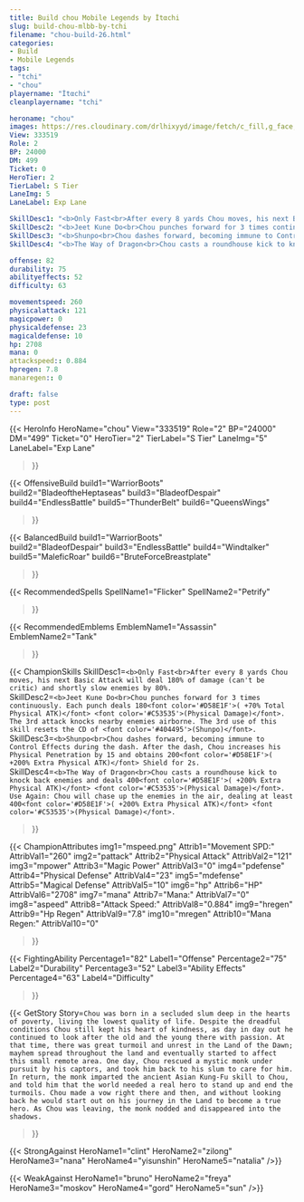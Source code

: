 ```yaml
---
title: Build chou Mobile Legends by İtαchi
slug: build-chou-mlbb-by-tchi
filename: "chou-build-26.html"
categories: 
- Build 
- Mobile Legends
tags: 
- "tchi"
- "chou"
playername: "İtαchi"
cleanplayername: "tchi"

heroname: "chou"
images: https://res.cloudinary.com/drlhixyyd/image/fetch/c_fill,g_face,f_auto/https://cdn2-build.mobagenie.my.id/p/images/banner/full/chou.jpg
View: 333519 
Role: 2 
BP: 24000
DM: 499 
Ticket: 0 
HeroTier: 2 
TierLabel: S Tier 
LaneImg: 5
LaneLabel: Exp Lane 

SkillDesc1: "<b>Only Fast<br>After every 8 yards Chou moves, his next Basic Attack will deal 180% of damage (can't be critic) and shortly slow enemies by 80%."   
SkillDesc2: "<b>Jeet Kune Do<br>Chou punches forward for 3 times continuously. Each punch deals 180<font color='#D58E1F'>( +70% Total Physical ATK)</font> <font color='#C53535'>(Physical Damage)</font>. The 3rd attack knocks nearby enemies airborne. The 3rd use of this skill resets the CD of <font color='#404495'>(Shunpo)</font>."   
SkillDesc3: "<b>Shunpo<br>Chou dashes forward, becoming immune to Control Effects during the dash. After the dash, Chou increases his Physical Penetration by 15 and obtains 200<font color='#D58E1F'>( +200% Extra Physical ATK)</font> Shield for 2s."   
SkillDesc4: "<b>The Way of Dragon<br>Chou casts a roundhouse kick to knock back enemies and deals 400<font color='#D58E1F'>( +200% Extra Physical ATK)</font> <font color='#C53535'>(Physical Damage)</font>. Use Again: Chou will chase up the enemies in the air, dealing at least 400<font color='#D58E1F'>( +200% Extra Physical ATK)</font> <font color='#C53535'>(Physical Damage)</font>."  

offense: 82 
durability: 75 
abilityeffects: 52 
difficulty: 63 

movementspeed: 260
physicalattack: 121
magicpower: 0
physicaldefense: 23
magicaldefense: 10
hp: 2708
mana: 0
attackspeed:: 0.884
hpregen: 7.8
manaregen:: 0

draft: false
type: post
---
```


{{< HeroInfo 
HeroName="chou" 
View="333519" 
Role="2" 
BP="24000" 
DM="499" 
Ticket="0" 
HeroTier="2" 
TierLabel="S Tier" 
LaneImg="5" 
LaneLabel="Exp Lane" 
>}}
 
{{< OffensiveBuild 
build1="WarriorBoots"  
build2="BladeoftheHeptaseas" 
build3="BladeofDespair" 
build4="EndlessBattle" 
build5="ThunderBelt" 
build6="QueensWings" 
>}} 

{{< BalancedBuild 
build1="WarriorBoots"  
build2="BladeofDespair" 
build3="EndlessBattle" 
build4="Windtalker" 
build5="MaleficRoar" 
build6="BruteForceBreastplate" 
>}}


{{< RecommendedSpells 
SpellName1="Flicker" 
SpellName2="Petrify" 
>}}  

{{< RecommendedEmblems 
EmblemName1="Assassin" 
EmblemName2="Tank" 
>}}   

{{< ChampionSkills 
SkillDesc1=`<b>Only Fast<br>After every 8 yards Chou moves, his next Basic Attack will deal 180% of damage (can't be critic) and shortly slow enemies by 80%.`   
SkillDesc2=`<b>Jeet Kune Do<br>Chou punches forward for 3 times continuously. Each punch deals 180<font color='#D58E1F'>( +70% Total Physical ATK)</font> <font color='#C53535'>(Physical Damage)</font>. The 3rd attack knocks nearby enemies airborne. The 3rd use of this skill resets the CD of <font color='#404495'>(Shunpo)</font>.`   
SkillDesc3=`<b>Shunpo<br>Chou dashes forward, becoming immune to Control Effects during the dash. After the dash, Chou increases his Physical Penetration by 15 and obtains 200<font color='#D58E1F'>( +200% Extra Physical ATK)</font> Shield for 2s.`   
SkillDesc4=`<b>The Way of Dragon<br>Chou casts a roundhouse kick to knock back enemies and deals 400<font color='#D58E1F'>( +200% Extra Physical ATK)</font> <font color='#C53535'>(Physical Damage)</font>. Use Again: Chou will chase up the enemies in the air, dealing at least 400<font color='#D58E1F'>( +200% Extra Physical ATK)</font> <font color='#C53535'>(Physical Damage)</font>.`   
>}}

{{< ChampionAttributes
img1="mspeed.png" Attrib1="Movement SPD:" AttribVal1="260"
img2="pattack" Attrib2="Physical Attack" AttribVal2="121"
img3="mpower" Attrib3="Magic Power" AttribVal3="0"
img4="pdefense" Attrib4="Physical Defense" AttribVal4="23"
img5="mdefense" Attrib5="Magical Defense" AttribVal5="10"
img6="hp" Attrib6="HP" AttribVal6="2708"
img7="mana" Attrib7="Mana:" AttribVal7="0"
img8="aspeed" Attrib8="Attack Speed:" AttribVal8="0.884"
img9="hregen" Attrib9="Hp Regen" AttribVal9="7.8"
img10="mregen" Attrib10="Mana Regen:" AttribVal10="0"
>}}


{{< FightingAbility
Percentage1="82" Label1="Offense"
Percentage2="75" Label2="Durability"
Percentage3="52" Label3="Ability Effects"
Percentage4="63" Label4="Difficulty"
 >}}

{{< GetStory 
Story=` Chou was born in a secluded slum deep in the hearts of poverty, living the lowest quality of life. Despite the dreadful conditions Chou still kept his heart of kindness, as day in day out he continued to look after the old and the young there with passion. At that time, there was great turmoil and unrest in the Land of the Dawn; mayhem spread throughout the land and eventually started to affect this small remote area. One day, Chou rescued a mystic monk under pursuit by his captors, and took him back to his slum to care for him. In return, the monk imparted the ancient Asian Kung-Fu skill to Chou, and told him that the world needed a real hero to stand up and end the turmoils. Chou made a vow right there and then, and without looking back he would start out on his journey in the Land to become a true hero. As Chou was leaving, the monk nodded and disappeared into the shadows. ` 
>}}

{{< StrongAgainst 
HeroName1="clint"
HeroName2="zilong"
HeroName3="nana"
HeroName4="yisunshin"
HeroName5="natalia"
/>}}

{{< WeakAgainst
HeroName1="bruno"
HeroName2="freya"
HeroName3="moskov"
HeroName4="gord"
HeroName5="sun"
/>}}
